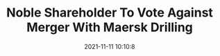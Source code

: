 ---
"title": "Noble Shareholder To Vote Against Merger With Maersk Drilling"
"date": "2021-11-11 10:10:8"
"feed_name": "RIGZONE"
"feed_website": "http://www.rigzone.com/"
"feed_rss": "http://www.rigzone.com/news/rss/rigzone_latest.aspx"
"link": "https://www.rigzone.com/news/noble_shareholder_to_vote_against_merger_with_maersk_drilling-11-nov-2021-166978-article/?rss=true"
"source": "None"
"file": "_posts/2021-1-1-79304a3d47f5a599adfe86a528ab373d46fb7775.md"
"accident": "0"
"drilling": "0"
"dead": "0"
"injured": "0"
"arrested": "0"
"place": "unknown place"
"where": "unknown site"
"causes": "unknown"
"place_uri": "unknown place"
---